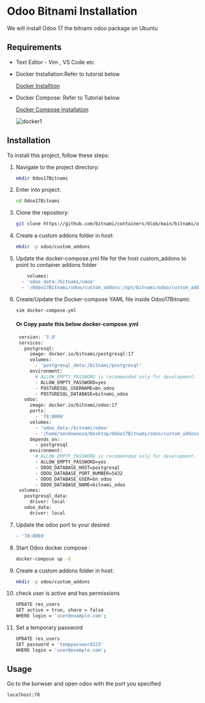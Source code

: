 # Odoo Bitnami Installation

We will install Odoo 17 the bitnami odoo package on Ubuntu 

## Requirements
- Text Editor - Vim , VS Code etc

- Docker Installation:Refer to tutorial below
  
  [Docker Installtion](https://docs.docker.com/desktop/install/linux/ubuntu/)
  
- Docker Compose: Refer to Tutorial below

  [Docker Compose Installation](https://phoenixnap.com/kb/install-docker-compose-on-ubuntu-20-04)
  
  ![docker1](https://github.com/user-attachments/assets/d6b5186b-79f2-4f58-90c7-1fd7de5ee56f)


## Installation

To install this project, follow these steps:


1. Navigate to the project directory:
    ```bash
    mkdir Odoo17Bitnami
    ```
2. Enter into project:
    ```bash
    cd Odoo17Bitnami
    ```
3. Clone the repository:
    ```bash
    git clone https://github.com/bitnami/containers/blob/main/bitnami/odoo/docker-compose.yml
    ```
4. Create a custom addons folder in host:
    ```bash
    mkdir -p odoo/custom_addons
    ```
5. Update the docker-compose.yml file for the host custom_addons to point to container addons folder
    ```bash
        volumes:
      - 'odoo_data:/bitnami/odoo'
      - '/Odoo17Bitnami/odoo/custom_addons:/opt/bitnami/odoo/custom_addons'
    ```
6. Create/Update the Docker-compose YAML file inside Odoo17Bitnami:
    ```bash
    vim docker-compose.yml
    ```
    #### Or Copy paste this below docker-compose.yml
   ```bash
    version: '3.8'
    services:
      postgresql:
        image: docker.io/bitnami/postgresql:17
        volumes:
          - 'postgresql_data:/bitnami/postgresql'
        environment:
          # ALLOW_EMPTY_PASSWORD is recommended only for development.
          - ALLOW_EMPTY_PASSWORD=yes
          - POSTGRESQL_USERNAME=bn_odoo
          - POSTGRESQL_DATABASE=bitnami_odoo
      odoo:
        image: docker.io/bitnami/odoo:17
        ports:
          - '78:8069'
        volumes:
          - 'odoo_data:/bitnami/odoo'
          - '/home/sendowooza/Desktop/Odoo17Bitnami/odoo/custom_addons:/opt/bitnami/odoo/custom_addons'
        depends_on:
          - postgresql
        environment:
          # ALLOW_EMPTY_PASSWORD is recommended only for development.
          - ALLOW_EMPTY_PASSWORD=yes
          - ODOO_DATABASE_HOST=postgresql
          - ODOO_DATABASE_PORT_NUMBER=5432
          - ODOO_DATABASE_USER=bn_odoo
          - ODOO_DATABASE_NAME=bitnami_odoo
    volumes:
      postgresql_data:
        driver: local
      odoo_data:
        driver: local
    ```
7. Update the odoo port to your desired
   ```bash
   - '78:8069'
   ```
9. Start Odoo docker compose :
    ```bash
   docker-compose up -d
    ```
10. Create a custom addons folder in host:
    ```bash
    mkdir -p odoo/custom_addons
    ```
11. check user is active and has permissions
    ```bash
    UPDATE res_users 
    SET active = true, share = false 
    WHERE login = 'user@example.com';
    ```
12. Set a temporary password

    ```bash
    UPDATE res_users 
    SET password = 'temppassword123'
    WHERE login = 'user@example.com';
    ```
## Usage

Go to the borwser and open odoo with the port you specified

```bash
localhost:78
